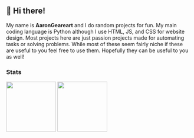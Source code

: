 ## 👋 Hi there!

My name is **AaronGeareart** and I do random projects for fun.
My main coding language is Python although I use HTML, JS, and CSS for website design.
Most projects here are just passion projects made for automating tasks or solving problems.
While most of these seem fairly niche if these are useful to you feel free to use them.
Hopefully they can be useful to you as well!

### Stats

<div>
  <img height="135px" align="center" src="https://github-readme-stats.vercel.app/api?username=AaronGearheart&theme=nord&show_icons=true&hide_title=true&hide_border=true&include_all_commits=true&line_height=21">
  <img height="135px" align="center" src="https://github-readme-stats.vercel.app/api/top-langs/?username=AaronGearheart&theme=nord&&hide_title=true&hide_border=true&layout=compact&langs_count=8">
</div>
